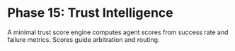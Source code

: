 # Phase 15: Trust Intelligence

A minimal trust score engine computes agent scores from success rate and failure metrics. Scores guide arbitration and routing.
